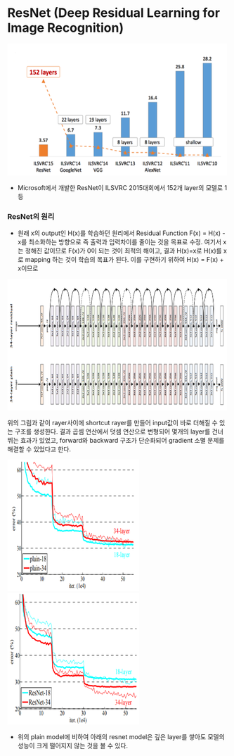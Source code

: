 # ResNet (Deep Residual Learning for Image Recognition)

<img src='../../../img/resnet_score.png' width="500" height="300">

- Microsoft에서 개발한 ResNet이 ILSVRC 2015대회에서 152개 layer의 모델로 1등

### ResNet의 원리

- 원래 x의 output인 H(x)를 학습하던 원리에서 Residual Function F(x) = H(x) - x를 최소화하는 방향으로 즉 출력과 입력차이를 줄이는 것을 목표로 수정. 여기서 x는 정해진 값이므로 F(x)가 0이 되는 것이 최적의 해이고, 결과 H(x)=x로 H(x)를 x로 mapping 하는 것이 학습의 목표가 된다. 이를 구현하기 위하여 H(x) = F(x) + x이므로  

<img src='../../../img/resnet_shortcut.png' width="500" height="300">

위의 그림과 같이 rayer사이에 shortcut rayer를 만들어 input값이 바로 더해질 수 있는 구조를 생성한다. 결과 곱셈 연산에서 덧셈 연산으로 변형되어 몇개의 layer를 건너뛰는 효과가 있었고, forward와 backward 구조가 단순화되어 gradient 소멸 문제를 해결할 수 있었다고 한다.

<img src='../../../img/resnet_rayer2.png' width="300" height="300">
<img src='../../../img/resnet_rayer.png' width="300" height="300">

- 위의 plain model에 비하여 아래의 resnet model은 깊은 layer를 쌓아도 모델의 성능이 크게 떨어지지 않는 것을 볼 수 있다.